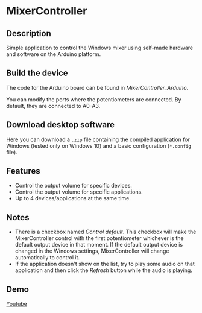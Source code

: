 # MixerController
## Description
Simple application to control the Windows mixer using self-made hardware and software on the Arduino platform.

## Build the device
The code for the Arduino board can be found in *MixerController_Arduino*.

You can modify the ports where the potentiometers are connected. By default, they are connected to A0-A3.

## Download desktop software
[Here](https://github.com/juamunleo/MixerController/releases) you can download a `.zip` file containing the compiled application for Windows (tested only on Windows 10) and a basic configuration (`*.config` file).

## Features
* Control the output volume for specific devices.
* Control the output volume for specific applications.
* Up to 4 devices/applications at the same time.

## Notes
* There is a checkbox named *Control default*. This checkbox will make the MixerController control with the first potentiometer whichever is the default output device in that moment. If the default output device is changed in the Windows settings, MixerController will change automatically to control it.
* If the application doesn't show on the list, try to play some audio on that application and then click the *Refresh* button while the audio is playing.


## Demo
[Youtube](https://youtu.be/5Ogaj28Uj90)
